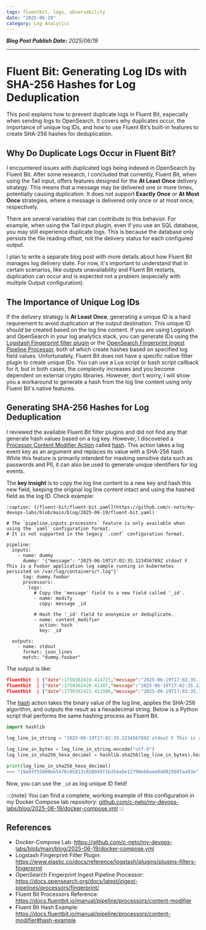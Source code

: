 ```yaml
---
tags: fluentbit, logs, observability
date: "2025-06-19"
category: Log Analytics
---
```


*__Blog Post Publish Date:__ 2025/06/19*

---

# Fluent Bit: Generating Log IDs with SHA-256 Hashes for Log Deduplication

This post explains how to prevent duplicate logs in Fluent Bit, especially when sending logs to OpenSearch. It covers why duplicates occur, the importance of unique log IDs, and how to use Fluent Bit’s built-in features to create SHA-256 hashes for deduplication.

## Why Do Duplicate Logs Occur in Fluent Bit?

I encountered issues with duplicated logs being indexed in OpenSearch by Fluent Bit. After some research, I concluded that currently, Fluent Bit, when using the Tail input, offers features designed for the __At Least Once__ delivery strategy. This means that a message may be delivered one or more times, potentially causing duplication. It does not support __Exactly Once__ or __At Most Once__ strategies, where a message is delivered only once or at most once, respectively.

There are several variables that can contribute to this behavior. For example, when using the Tail input plugin, even if you use an SQL database, you may still experience duplicate logs. This is because the database only persists the file reading offset, not the delivery status for each configured output. 

I plan to write a separate blog post with more details about how Fluent Bit manages log delivery state. For now, it's important to understand that in certain scenarios, like outputs unavailability and Fluent Bit restarts, duplication can occur and is expected not a problem (especially with multiple Output configuration).

## The Importance of Unique Log IDs

If the delivery strategy is __At Least Once__, generating a unique ID is a hard requirement to avoid duplication at the output destination. This unique ID should be created based on the log line content. If you are using Logstash and OpenSearch in your log analytics stack, you can generate IDs using the [Logstash Fingerprint filter plugin](https://www.elastic.co/docs/reference/logstash/plugins/plugins-filters-fingerprint) or the [OpenSearch Fingerprint Ingest Pipeline Processor](https://docs.opensearch.org/docs/latest/ingest-pipelines/processors/fingerprint/), both of which create hashes based on specified log field values. Unfortunately, Fluent Bit does not have a specific native filter plugin to create unique IDs. You can use a Lua script or bash script callback for it, but in both cases, the complexity increases and you become dependent on external crypto libraries. However, don't worry, I will show you a workaround to generate a hash from the log line content using only Fluent Bit's native features.

## Generating SHA-256 Hashes for Log Deduplication

I reviewed the available Fluent Bit filter plugins and did not find any that generate hash values based on a log key. However, I discovered a [Processor Content Modifier Action](https://docs.fluentbit.io/manual/pipeline/processors/content-modifier) called [hash](https://docs.fluentbit.io/manual/pipeline/processors/content-modifier#hash-example). This action takes a log event key as an argument and replaces its value with a SHA-256 hash. While this feature is primarily intended for masking sensitive data such as passwords and PII, it can also be used to generate unique identifiers for log events. 

The __key insight__ is to copy the log line content to a new key and hash this new field, keeping the original log line content intact and using the hashed field as the log ID. Check example:

```{code-block} yaml
:caption: [/fluent-bit/fluent-bit.yaml](https://github.com/c-neto/my-devops-labs/blob/main/blog/2025-06-19/fluent-bit.yaml)

# The `pipeline.inputs.processors` feature is only available when using the `yaml` configuration format.  
# It is not supported in the legacy `.conf` configuration format.

pipeline:
  inputs:
    - name: dummy
      dummy: '{"message": "2025-06-19T17:02:35.123456789Z stdout F This is a Foobar application log sample running in kubernetes persisted on /var/log/containers/*.log"}'
      tag: dummy.foobar
      processors:
        logs:
          # Copy the 'message' field to a new field called '_id'.
          - name: modify
            copy: message _id

          # Hash the '_id' field to anonymize or deduplicate.
          - name: content_modifier
            action: hash
            key: _id

  outputs:
    - name: stdout
      format: json_lines
      match: "dummy.foobar"
```

The output is like:

```json
fluentbit  | {"date":1750362419.414721,"message":"2025-06-19T17:02:35.123456789Z stdout F This is a Foobar application log sample running in kubernetes persisted on /var/log/containers/*.log","_id":"19a93f55808eb5478c65813c028045f1b354abe12790eb8aee0dd825697aa93e"}
fluentbit  | {"date":1750362420.41307,"message":"2025-06-19T17:02:35.123456789Z stdout F This is a Foobar application log sample running in kubernetes persisted on /var/log/containers/*.log","_id":"19a93f55808eb5478c65813c028045f1b354abe12790eb8aee0dd825697aa93e"}
fluentbit  | {"date":1750362421.411586,"message":"2025-06-19T17:02:35.123456789Z stdout F This is a Foobar application log sample running in kubernetes persisted on /var/log/containers/*.log","_id":"19a93f55808eb5478c65813c028045f1b354abe12790eb8aee0dd825697aa93e"}
```

The [hash](https://docs.fluentbit.io/manual/pipeline/processors/content-modifier#hash-example) action takes the binary value of the log line, applies the SHA-256 algorithm, and outputs the result as a hexadecimal string. Below is a Python script that performs the same hashing process as Fluent Bit.

```python
import hashlib

log_line_in_string = "2025-06-19T17:02:35.123456789Z stdout F This is a Foobar application log sample running in kubernetes persisted on /var/log/containers/*.log"

log_line_in_bytes = log_line_in_string.encode("utf-8")
log_line_in_sha256_hexa_decimal = hashlib.sha256(log_line_in_bytes).hexdigest()

print(log_line_in_sha256_hexa_decimal)
>>> "19a93f55808eb5478c65813c028045f1b354abe12790eb8aee0dd825697aa93e"
```

Now, you can use the `_id` as log unique ID field!

:::{note}
You can find a complete, working example of this configuration in my Docker Compose lab repository: <i class="fab fa-github fa-fade"></i> [github.com/c-neto/my-devops-labs/blog/2025-06-19/docker-compose.yml](https://github.com/c-neto/my-devops-labs/blob/main/blog/2025-06-19/docker-compose.yml)
:::

## References

- Docker-Compose Lab: <https://github.com/c-neto/my-devops-labs/blob/main/blog/2025-06-19/docker-compose.yml>
- Logstash Fingerprint Filter Plugin: https://www.elastic.co/docs/reference/logstash/plugins/plugins-filters-fingerprint
- OpenSearch Fingerprint Ingest Pipeline Processor: https://docs.opensearch.org/docs/latest/ingest-pipelines/processors/fingerprint/
- Fluent Bit Processors Reference: <https://docs.fluentbit.io/manual/pipeline/processors/content-modifier>
- Fluent Bit Hash Example: <https://docs.fluentbit.io/manual/pipeline/processors/content-modifier#hash-example>
